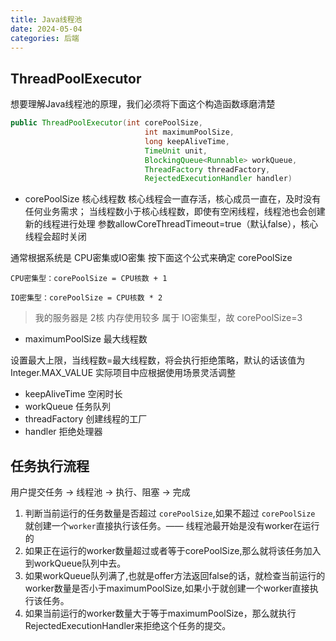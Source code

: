 ```yaml
---
title: Java线程池
date: 2024-05-04
categories: 后端
---
```


## ThreadPoolExecutor

想要理解Java线程池的原理，我们必须将下面这个构造函数琢磨清楚

```java
public ThreadPoolExecutor(int corePoolSize,
                              int maximumPoolSize,
                              long keepAliveTime,
                              TimeUnit unit,
                              BlockingQueue<Runnable> workQueue,
                              ThreadFactory threadFactory,
                              RejectedExecutionHandler handler)

```

- corePoolSize 核心线程数
核心线程会一直存活，核心成员一直在，及时没有任何业务需求；
当线程数小于核心线程数，即使有空闲线程，线程池也会创建新的线程进行处理
参数allowCoreThreadTimeout=true（默认false），核心线程会超时关闭

通常根据系统是 CPU密集或IO密集 按下面这个公式来确定 corePoolSize

```shell
CPU密集型：corePoolSize = CPU核数 + 1

IO密集型：corePoolSize = CPU核数 * 2
```

> 我的服务器是 2核 内存使用较多 属于 IO密集型，故 corePoolSize=3

- maximumPoolSize 最大线程数

设置最大上限，当线程数=最大线程数，将会执行拒绝策略，默认的话该值为Integer.MAX_VALUE
实际项目中应根据使用场景灵活调整

- keepAliveTime 空闲时长
- workQueue 任务队列
- threadFactory 创建线程的工厂
- handler 拒绝处理器

## 任务执行流程

用户提交任务 -> 线程池 -> 执行、阻塞 -> 完成

1. 判断当前运行的任务数量是否超过 `corePoolSize`,如果不超过 `corePoolSize` 就创建一个`worker`直接执行该任务。—— 线程池最开始是没有worker在运行的
2. 如果正在运行的worker数量超过或者等于corePoolSize,那么就将该任务加入到workQueue队列中去。
3. 如果workQueue队列满了,也就是offer方法返回false的话，就检查当前运行的worker数量是否小于maximumPoolSize,如果小于就创建一个worker直接执行该任务。
4. 如果当前运行的worker数量大于等于maximumPoolSize，那么就执行RejectedExecutionHandler来拒绝这个任务的提交。
